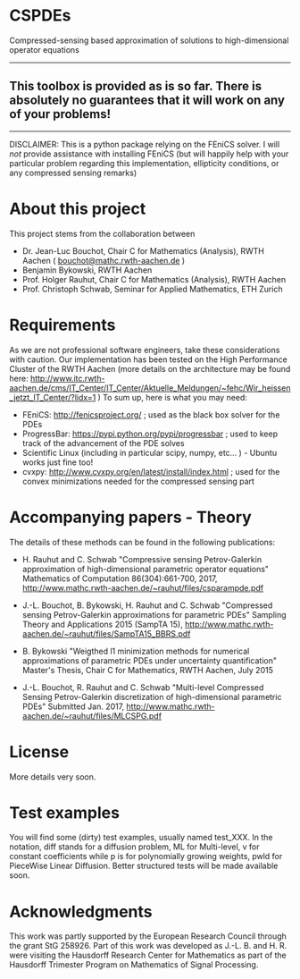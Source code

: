 CSPDEs
======

Compressed-sensing based approximation of solutions to high-dimensional operator equations

-----------------------------------
This toolbox is provided as is so far. There is absolutely no guarantees that it will work on any of your problems!
-----------------------------------

-----------------------------------

DISCLAIMER: This is a python package relying on the FEniCS solver. I will *not* provide assistance with installing FEniCS (but will happily help with your particular problem regarding this implementation, ellipticity conditions, or any compressed sensing remarks)


About this project
==================

This project stems from the collaboration between 
* Dr. Jean-Luc Bouchot, Chair C for Mathematics (Analysis), RWTH Aachen ( bouchot@mathc.rwth-aachen.de )
* Benjamin Bykowski, RWTH Aachen
* Prof. Holger Rauhut, Chair C for Mathematics (Analysis), RWTH Aachen
* Prof. Christoph Schwab, Seminar for Applied Mathematics, ETH Zurich


Requirements
============
As we are not professional software engineers, take these considerations with caution. 
Our implementation has been tested on the High Performance Cluster of the RWTH Aachen (more details on the architecture may be found here: http://www.itc.rwth-aachen.de/cms/IT_Center/IT_Center/Aktuelle_Meldungen/~fehc/Wir_heissen_jetzt_IT_Center/?lidx=1 )
To sum up, here is what you may need:
* FEniCS: http://fenicsproject.org/ ; used as the black box solver for the PDEs
* ProgressBar: https://pypi.python.org/pypi/progressbar ; used to keep track of the advancement of the PDE solves
* Scientific Linux (including in particular scipy, numpy, etc... ) - Ubuntu works just fine too!
* cvxpy: http://www.cvxpy.org/en/latest/install/index.html ; used for the convex minimizations needed for the compressed sensing part


Accompanying papers - Theory
============================
The details of these methods can be found in the following publications:
* H. Rauhut and C. Schwab 
"Compressive sensing Petrov-Galerkin approximation of high-dimensional parametric operator equations"
Mathematics of Computation 86(304):661-700, 2017, http://www.mathc.rwth-aachen.de/~rauhut/files/csparampde.pdf

* J.-L. Bouchot, B. Bykowski, H. Rauhut and C. Schwab
"Compressed sensing Petrov-Galerkin approximations for parametric PDEs"
Sampling Theory and Applications 2015 (SampTA 15), http://www.mathc.rwth-aachen.de/~rauhut/files/SampTA15_BBRS.pdf

* B. Bykowski
"Weigthed l1 minimization methods for numerical approximations of parametric PDEs under uncertainty quantification"
Master's Thesis, Chair C for Mathematics, RWTH Aachen, July 2015

* J.-L. Bouchot, R. Rauhut and C. Schwab
"Multi-level Compressed Sensing Petrov-Galerkin discretization of high-dimensional parametric PDEs"
Submitted Jan. 2017, http://www.mathc.rwth-aachen.de/~rauhut/files/MLCSPG.pdf


License
=======
More details very soon.

Test examples
=============
You will find some (dirty) test examples, usually named test_XXX. In the notation, diff stands for a diffusion problem, ML for Multi-level, v for constant coefficients while p is for polynomially growing weights, pwld for PieceWise Linear Diffusion. 
Better structured tests will be made available soon. 

Acknowledgments
===============
This work was partly supported by the European Research Council through the grant StG 258926. Part of this work was developed as J.-L. B. and H. R. were visiting the Hausdorff Research Center for Mathematics as part of the Hausdorff Trimester Program on Mathematics of Signal Processing. 
